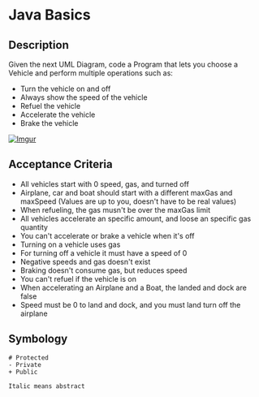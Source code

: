 # Java Basics

## Description 
Given the next UML Diagram, code a Program that lets you choose a Vehicle and perform multiple operations such as:
- Turn the vehicle on and off
- Always show the speed of the vehicle 
- Refuel the vehicle
- Accelerate the vehicle
- Brake the vehicle

[![Imgur](https://i.imgur.com/tYNXc34.png)](https://imgur.com/tYNXc34)

## Acceptance Criteria

- All vehicles start with 0 speed, gas, and turned off
- Airplane, car and boat should start with a different maxGas and maxSpeed (Values are up to you, doesn't have to be real values)
- When refueling, the gas musn't be over the maxGas limit
- All vehicles accelerate an specific amount, and loose an specific gas quantity
- You can't accelerate or brake a vehicle when it's off
- Turning on a vehicle uses gas
- For turning off a vehicle it must have a speed of 0
- Negative speeds and gas doesn't exist
- Braking doesn't consume gas, but reduces speed
- You can't refuel if the vehicle is on
- When accelerating an Airplane and a Boat, the landed and dock are false
- Speed must be 0 to land and dock, and you must land turn off the airplane

## Symbology

    # Protected
    - Private
    + Public
    
    Italic means abstract
    
